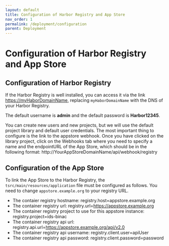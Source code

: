 ```yaml
---
layout: default
title: Configuration of Harbor Registry and App Store
nav_order: 1
permalink: /deployment/configuration
parent: Deployment
---
```


# Configuration of Harbor Registry and App Store

## Configuration of Harbor Registry

If the Harbor Registry is well installed, you can access it via the link <https://myHaborDomainName>, replacing `myHaborDomainName` with the DNS of your Harbor Registry.

The default username is **admin** and the default password is **Harbor12345**. 

You can create new users and new projects, but we will use the default project library and default user credentials. The most important thing to configure is the link to the appstore webhook. Once you have clicked on the library project, click on the Webhooks tab where you need to specify a name and the endpointURL of the App Store, which should be in the following format: http://YourAppStoreDomainName/api/webhook/registry


## Configuration of the App Store

To link the App Store to the Harbor Registry, the `tsrc/main/resources/application` file must be configured as follows. You need to change `appstore.example.org` to your registry URL.  

* The contaier registry hostname: registry.host=appstore.example.org 
* The container registry url: registry.url=https://appstore.example.org 
* The container registry project to use for this appstore instance: registry.project=ids-binac 
* The container registry api url: registry.api.url=https://appstore.example.org/api/v2.0 
* The container registry api username: registry.client.user=apiUser 
* The container registry api password: registry.client.password=password 